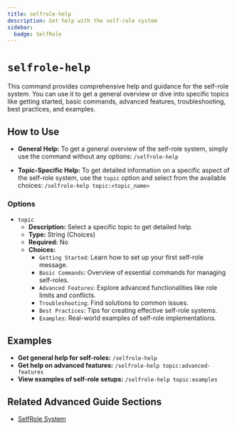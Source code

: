 ```yaml
---
title: selfrole-help
description: Get help with the self-role system
sidebar:
  badge: SelfRole
---
```


# `selfrole-help`

This command provides comprehensive help and guidance for the self-role system. You can use it to get a general overview or dive into specific topics like getting started, basic commands, advanced features, troubleshooting, best practices, and examples.

## How to Use

*   **General Help:** To get a general overview of the self-role system, simply use the command without any options:
    `/selfrole-help`

*   **Topic-Specific Help:** To get detailed information on a specific aspect of the self-role system, use the `topic` option and select from the available choices:
    `/selfrole-help topic:<topic_name>`

### Options

*   `topic`
    *   **Description:** Select a specific topic to get detailed help.
    *   **Type:** String (Choices)
    *   **Required:** No
    *   **Choices:**
        *   `Getting Started`: Learn how to set up your first self-role message.
        *   `Basic Commands`: Overview of essential commands for managing self-roles.
        *   `Advanced Features`: Explore advanced functionalities like role limits and conflicts.
        *   `Troubleshooting`: Find solutions to common issues.
        *   `Best Practices`: Tips for creating effective self-role systems.
        *   `Examples`: Real-world examples of self-role implementations.

## Examples

*   **Get general help for self-roles:** `/selfrole-help`
*   **Get help on advanced features:** `/selfrole-help topic:advanced-features`
*   **View examples of self-role setups:** `/selfrole-help topic:examples`

## Related Advanced Guide Sections

*   [SelfRole System](/advanced-guide/server-management/selfrole_documentation)